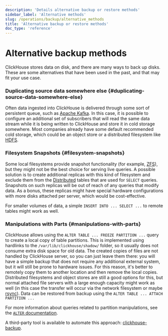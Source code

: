 ```yaml
---
description: 'Details alternative backup or restore methods'
sidebar_label: 'Alternative methods'
slug: /operations/backup/alternative_methods
title: 'Alternative backup or restore methods'
doc_type: 'reference'
---
```


# Alternative backup methods

ClickHouse stores data on disk, and there are many ways to back up disks. 
These are some alternatives that have been used in the past, and that may fit
your use case.

### Duplicating source data somewhere else {#duplicating-source-data-somewhere-else}

Often data ingested into ClickHouse is delivered through some sort of persistent
queue, such as [Apache Kafka](https://kafka.apache.org). In this case, it is possible to configure an
additional set of subscribers that will read the same data stream while it is 
being written to ClickHouse and store it in cold storage somewhere. Most companies
already have some default recommended cold storage, which could be an object store
or a distributed filesystem like [HDFS](https://hadoop.apache.org/docs/stable/hadoop-project-dist/hadoop-hdfs/HdfsDesign.html).

### Filesystem Snapshots {#filesystem-snapshots}

Some local filesystems provide snapshot functionality (for example, [ZFS](https://en.wikipedia.org/wiki/ZFS)), 
but they might not be the best choice for serving live queries. A possible solution
is to create additional replicas with this kind of filesystem and exclude them 
from the [Distributed](/engines/table-engines/special/distributed) tables that are used for `SELECT` queries. 
Snapshots on such replicas will be out of reach of any queries that modify data.
As a bonus, these replicas might have special hardware configurations with more 
disks attached per server, which would be cost-effective.

For smaller volumes of data, a simple `INSERT INTO ... SELECT ...` to remote tables
might work as well.

### Manipulations with Parts {#manipulations-with-parts}

ClickHouse allows using the `ALTER TABLE ... FREEZE PARTITION ...` query to create
a local copy of table partitions. This is implemented using hardlinks to the `/var/lib/clickhouse/shadow/`
folder, so it usually does not consume extra disk space for old data. The created 
copies of files are not handled by ClickHouse server, so you can just leave them there:
you will have a simple backup that does not require any additional external system,
but it will still be prone to hardware issues. For this reason, it's better to 
remotely copy them to another location and then remove the local copies. 
Distributed filesystems and object stores are still a good options for this, 
but normal attached file servers with a large enough capacity might work as well
(in this case the transfer will occur via the network filesystem or maybe [rsync](https://en.wikipedia.org/wiki/Rsync)).
Data can be restored from backup using the `ALTER TABLE ... ATTACH PARTITION ...`

For more information about queries related to partition manipulations, see the 
[`ALTER` documentation](/sql-reference/statements/alter/partition).

A third-party tool is available to automate this approach: [clickhouse-backup](https://github.com/AlexAkulov/clickhouse-backup).
